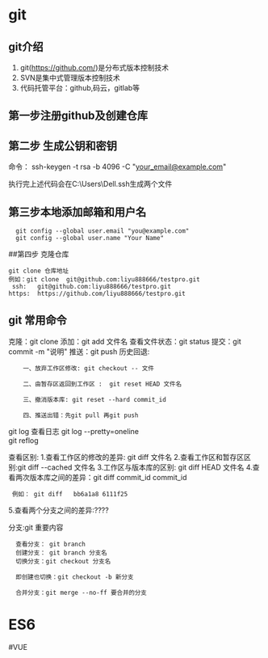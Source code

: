 # git
## git介绍
  1. git(https://github.com/)是分布式版本控制技术
  2. SVN是集中式管理版本控制技术
  3. 代码托管平台：github,码云，gitlab等

## 第一步注册github及创建仓库

##  第二步 生成公钥和密钥
  命令：   ssh-keygen -t rsa -b 4096 -C "your_email@example.com"
  
   执行完上述代码会在C:\Users\Dell\.ssh生成两个文件


## 第三步本地添加邮箱和用户名
      git config --global user.email "you@example.com"
      git config --global user.name "Your Name"


##第四步 克隆仓库

    git clone 仓库地址
    例如：git clone  git@github.com:liyu888666/testpro.git
     ssh:   git@github.com:liyu888666/testpro.git
    https:  https://github.com/liyu888666/testpro.git


## git 常用命令

   克隆：git clone 
   添加：git add 文件名
   查看文件状态：git status
   提交：git commit -m "说明"
   推送：git push
   历史回退:
```
    一、放弃工作区修改: git checkout -- 文件
	
	二、由暂存区返回到工作区 :  git reset HEAD 文件名
	
	三、撤消版本库: git reset --hard commit_id
	
	四、推送出错：先git pull 再git push
```

   git log 查看日志
   git log --pretty=oneline   
   git reflog

查看区别:
    1.查看工作区的修改的差异: git diff 文件名
    2.查看工作区和暂存区区别:git diff --cached 文件名
    3.工作区与版本库的区别: git diff   HEAD 文件名
    4.查看两次版本库之间的差异：git diff    commit_id     commit_id
    
     例如： git diff   bb6a1a8 6111f25

   5.查看两个分支之间的差异:????


   分支:git 重要内容
   
      查看分支： git branch
      创建分支： git branch 分支名
      切换分支：git checkout 分支名
  
      即创建也切换：git checkout -b 新分支

      合并分支：git merge --no-ff 要合并的分支


   
  





# ES6


#VUE